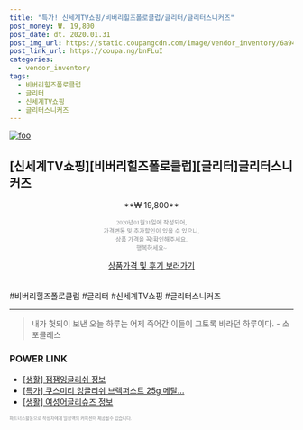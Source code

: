 ```yaml
--- 
title: "특가! 신세계TV쇼핑/비버리힐즈폴로클럽/글리터/글리터스니커즈" 
post_money: ₩. 19,800 
post_date: dt. 2020.01.31 
post_img_url: https://static.coupangcdn.com/image/vendor_inventory/6a94/a6632819cd36b2e2e10d787865e8bdcd9d593f2eb56147a18690204e2a02.jpg 
post_link_url: https://coupa.ng/bnFLuI 
categories: 
  - vendor_inventory 
tags: 
  - 비버리힐즈폴로클럽 
  - 글리터 
  - 신세계TV쇼핑 
  - 글리터스니커즈 
--- 
```

[![foo](https://static.coupangcdn.com/image/vendor_inventory/6a94/a6632819cd36b2e2e10d787865e8bdcd9d593f2eb56147a18690204e2a02.jpg)](https://coupa.ng/bnFLuI) 

## [신세계TV쇼핑][비버리힐즈폴로클럽][글리터]글리터스니커즈 
<p style="text-align: center;">**₩ 19,800**</p> 
<p style="text-align: center;"><span style="color: #898c8f; font-family: Georgia,Times,serif; font-size: 0.75em;">2020년01월31일에 작성되어, <br>가격변동 및 추가할인이 있을 수 있으니,<br> 상품 가격을 꼭!확인해주세요.<br>행복하세요~</span> 
</p>	 
<div markdown="0" style="text-align: center;"><a href="https://coupa.ng/bnFLuI" class="btn btn--success">상품가격 및 후기 보러가기</a></div> 
<br><br> 
  #비버리힐즈폴로클럽 #글리터 #신세계TV쇼핑 #글리터스니커즈 
<hr> 

> 내가 헛되이 보낸 오늘 하루는 어제 죽어간 이들이 그토록 바라던 하루이다. - 소포클레스 


### POWER LINK

* <a href="https://blog.naver.com/sakai111/221758640997" target="_blank"> [생활] 잼잼잉글리쉬 정보 </a>
* <a href="https://blog.naver.com/santokki14/221788393427" target="_blank">[특가] 쿠스미티 잉글리쉬 브렉퍼스트 25g 메탈...</a>
* <a href="https://blog.naver.com/santokki14/221770022868" target="_blank"> [생활] 여성어글리슈즈 정보 </a>

<span style="color: #898c8f; font-family: Georgia,Times,serif; font-size: 0.55em;">파트너스활동으로 작성자에게 일정액의 커미션이 제공될수 있습니다.</span> 

